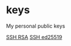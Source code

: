 # keys

My personal public keys

[SSH RSA](../glaieta-ssh-rsa.pub)
[SSH ed25519](../glaieta-ssh-ed25519.pub)
